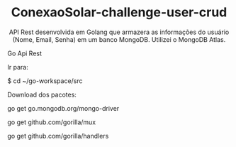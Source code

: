 <h1 align="center">ConexaoSolar-challenge-user-crud</h1>
<p align="center">API Rest desenvolvida em Golang que armazera as informações do usuário (Nome, Email, Senha) em um banco MongoDB. Utilizei o MongoDB Atlas.</p>

Go Api Rest

Ir para:

$ cd ~/go-workspace/src

Download dos pacotes:

go get go.mongodb.org/mongo-driver

go get github.com/gorilla/mux

go get github.com/gorilla/handlers

